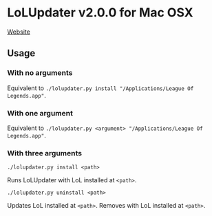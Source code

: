 # LoLUpdater v2.0.0 for Mac OSX
[Website](https://LoLUpdater.com)
## Usage
### With no arguments
Equivalent to `./lolupdater.py install "/Applications/League Of Legends.app"`.
### With one argument
Equivalent to `./lolupdater.py <argument> "/Applications/League Of Legends.app"`.
### With three arguments
`./lolupdater.py install <path>`

Runs LoLUpdater with LoL installed at `<path>`.

`./lolupdater.py uninstall <path>`

Updates LoL installed at `<path>`.
Removes with LoL installed at `<path>`.
